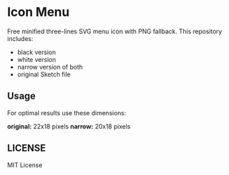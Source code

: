 Icon Menu
=========

Free minified three-lines SVG menu icon with PNG fallback.
This repository includes:
- black version
- white version
- narrow version of both
- original Sketch file

Usage
-----

For optimal results use these dimensions:

__original:__ 22x18 pixels
__narrow:__ 20x18 pixels


LICENSE
-------

MIT License